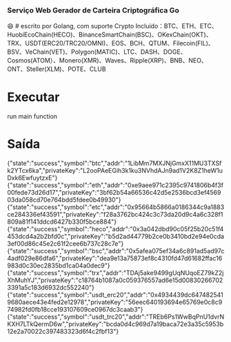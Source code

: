 ### Serviço Web Gerador de Carteira Criptográfica Go
:smile: # escrito por Golang, com suporte Crypto Incluído：BTC、ETH、ETC、HuobiEcoChain(HECO)、BinanceSmartChain(BSC)、OKexChain(OKT)、 TRX、USDT(ERC20/TRC20/OMNI)、EOS、BCH、QTUM、Filecoin(FIL)、BSV、VeChain(VET)、Polygon(MATIC)、LTC、DASH、DOGE、 Cosmos(ATOM）、Monero(XMR)、Waves、Ripple(XRP)、BNB、NEO、ONT、Steller(XLM)、POTE、CLUB

# Executar
run main function

# Saída
{"state":"success","symbol":"btc","addr":"1LibMm7MXJNjGmxX11MU3TXSfk2YTcx6ka","privateKey":"L2ooPAeEGih3k1ku3NVhdAJn9ad1V2K8Z1heW1uDxk6EwfuytzxE"} {"state":"success","symbol":"eth","addr":"0xe9aee971c2395c9741806b4f3f00fede73d26d17","privateKey":"3bf62b54a66536c42d5e2536bcd3ef456903da058cd70e764bdd5fdee0b49930"} {"state":"success","symbol":"etc","addr":"0x95664b5866a0186344c9a1883ce284336ef43591","privateKey":"f28a3762bc424c3c73da20d9c4a6c328f1809a81f141ddcd6427b330f5bce884"} {"state":"success","symbol":"heco","addr":"0x3a042dbd90c05f25b20c51f4453dcd4a2b2bfd0c","privateKey":"b5d2ad44779b2ce0b3410bd2e94e0cda3ef00d86c45e2c61f2cee6b737c28c7e"} {"state":"success","symbol":"bsc","addr":"0x5afea075ef34a6c891ad5ad97c4adf029e86dfa6","privateKey":"dea9e13a75873ef8c4310fd47d61682ffac16983d0c30ec2835bd1ca04a0dec9"} {"state":"success","symbol":"trx","addr":"TDAj5ake9499gUqNUqoEZ79kZ2jXhMuhYJ","privateKey":"c18764b1087a0c059376557ad6e15d008302667023391a5c183d6932dc552240"} {"state":"success","symbol":"usdt_erc20","addr":"0x4934439dc6474825419680aece43e4fed2e12978","privateKey":"56eec640193694e65769e0c8c974982fd0fb18cce193107609ce0967dc3caab3"} {"state":"success","symbol":"usdt_trc20","addr":"TREb6Ps1WwBqPnU1dvrNKXH7LTkQermD6w","privateKey":"bcda0d4c969d7a19baca72e3a35c5953b12e2a70022c397483323d6f4c2fbf13"}
